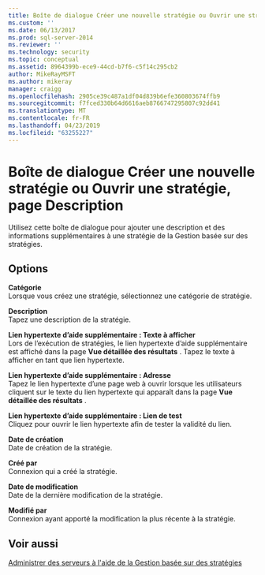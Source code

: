 ```yaml
---
title: Boîte de dialogue Créer une nouvelle stratégie ou Ouvrir une stratégie, page Description | Microsoft Docs
ms.custom: ''
ms.date: 06/13/2017
ms.prod: sql-server-2014
ms.reviewer: ''
ms.technology: security
ms.topic: conceptual
ms.assetid: 8964399b-ece9-44cd-b7f6-c5f14c295cb2
author: MikeRayMSFT
ms.author: mikeray
manager: craigg
ms.openlocfilehash: 2905ce39c487a1df04d839b6efe360803674ffb9
ms.sourcegitcommit: f7fced330b64d6616aeb8766747295807c92dd41
ms.translationtype: MT
ms.contentlocale: fr-FR
ms.lasthandoff: 04/23/2019
ms.locfileid: "63255227"
---
```

# <a name="create-new-policy-or-open-policy-dialog-box-description-page"></a>Boîte de dialogue Créer une nouvelle stratégie ou Ouvrir une stratégie, page Description
  Utilisez cette boîte de dialogue pour ajouter une description et des informations supplémentaires à une stratégie de la Gestion basée sur des stratégies.  
  
## <a name="options"></a>Options  
 **Catégorie**  
 Lorsque vous créez une stratégie, sélectionnez une catégorie de stratégie.  
  
 **Description**  
 Tapez une description de la stratégie.  
  
 **Lien hypertexte d’aide supplémentaire : Texte à afficher**  
 Lors de l’exécution de stratégies, le lien hypertexte d’aide supplémentaire est affiché dans la page **Vue détaillée des résultats** . Tapez le texte à afficher en tant que lien hypertexte.  
  
 **Lien hypertexte d’aide supplémentaire : Adresse**  
 Tapez le lien hypertexte d’une page web à ouvrir lorsque les utilisateurs cliquent sur le texte du lien hypertexte qui apparaît dans la page **Vue détaillée des résultats** .  
  
 **Lien hypertexte d’aide supplémentaire : Lien de test**  
 Cliquez pour ouvrir le lien hypertexte afin de tester la validité du lien.  
  
 **Date de création**  
 Date de création de la stratégie.  
  
 **Créé par**  
 Connexion qui a créé la stratégie.  
  
 **Date de modification**  
 Date de la dernière modification de la stratégie.  
  
 **Modifié par**  
 Connexion ayant apporté la modification la plus récente à la stratégie.  
  
## <a name="see-also"></a>Voir aussi  
 [Administrer des serveurs à l'aide de la Gestion basée sur des stratégies](administer-servers-by-using-policy-based-management.md)  
  
  
